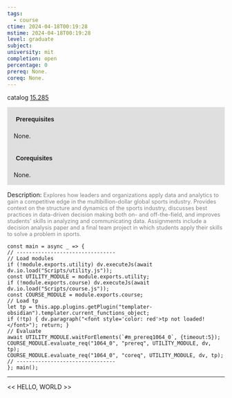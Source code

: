 ```yaml
---
tags:
  - course
ctime: 2024-04-18T00:19:28
mstime: 2024-04-18T00:19:28
level: graduate
subject: 
university: mit
completion: open
percentage: 0
prereq: None.
coreq: None.
---
```


catalog [15.285](http://student.mit.edu/catalog/m15a.html#15.285)

<span style="display: block; padding: 15px; background-color: rgb(100, 100, 100, 0.2);"><font id="m_prereq1064_0" style="display: block; font-family: Arial, sans-serif; font-weight: bold; padding: 5px">Prerequisites</font><br><span id="prereq1064_0">None.</span></span>
<span style="display: block; padding: 15px; background-color: rgb(100, 100, 100, 0.2);"><font id="m_coreq1064_0" style="display: block; font-family: Arial, sans-serif; font-weight: bold; padding: 5px">Corequisites</font><br><span id="coreq1064_0">None.</span></span>

<font style="">Description:</font>
<font style="color: grey; font-size: 0.8rem;">Explores how leaders and organizations apply data and analytics to gain a competitive edge in the multibillion-dollar global sports industry. Provides context on the structure and dynamics of the sports industry, discusses best practices in data-driven decision making both on- and off-the-field, and improves students' skills in analyzing and communicating data. Assignments include a decision analysis paper and a final team project in which students apply their skills to solve a problem in sports.</font>

```dataviewjs
const main = async _ => {
// --------------------------------
// Load modules
if (!module.exports.utility) dv.executeJs(await dv.io.load("Scripts/utility.js"));
const UTILITY_MODULE = module.exports.utility;
if (!module.exports.course) dv.executeJs(await dv.io.load("Scripts/course.js"));
const COURSE_MODULE = module.exports.course;
// Load tp
let tp = this.app.plugins.getPlugin("templater-obsidian").templater.current_functions_object;
if (!tp) { dv.paragraph("<font style='color: red'>tp not loaded!</font>"); return; }
// Evaluate
await UTILITY_MODULE.waitForElements(`#m_prereq1064_0`, {timeout:5});
COURSE_MODULE.evaluate_req("1064_0", "prereq", UTILITY_MODULE, dv, tp);
COURSE_MODULE.evaluate_req("1064_0", "coreq", UTILITY_MODULE, dv, tp);
// --------------------------------
}; main();
```

---

<< HELLO, WORLD >>
